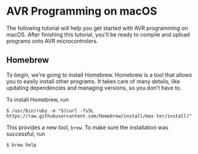 # AVR Programming on macOS

The following tutorial will help you get started with AVR programming on macOS. After finishing this tutorial, you'll be ready to compile and upload programs onto AVR microcontrolers.

## Homebrew

To begin, we're going to install Homebrew. Homebrew is a tool that allows you to easily install other programs. It takes care of many details, like updating dependencies and managing versions, so you don't have to.

To install Homebrew, run

 ```
$ /usr/bin/ruby -e "$(curl -fsSL https://raw.githubusercontent.com/Homebrew/install/mas ter/install)"
 ```

This provides a new tool, `brew`. To make sure the installation was successful, run

 ```
 $ brew help
 ``` 
 
 


